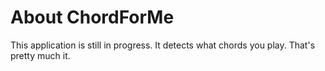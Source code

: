 # About ChordForMe
This application is still in progress. It detects what chords you play. That's pretty much it. 
